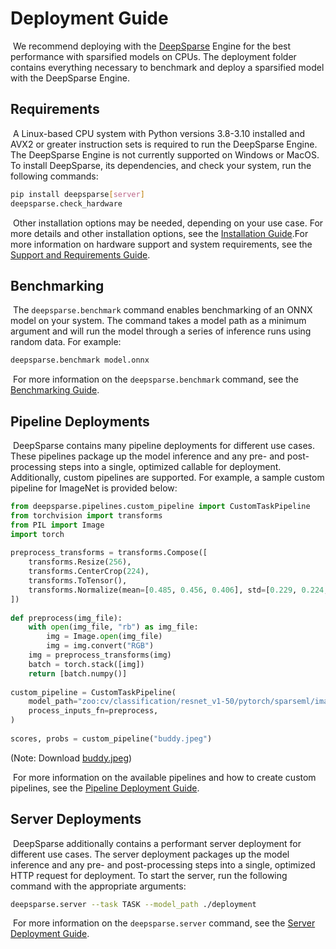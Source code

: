 # Deployment Guide
​
We recommend deploying with the [DeepSparse](https://github.com/neuralmagic/deepsparse) Engine for the best performance with sparsified models on CPUs.
The deployment folder contains everything necessary to benchmark and deploy a sparsified model with the DeepSparse Engine.
​
## Requirements
​
A Linux-based CPU system with Python versions 3.8-3.10 installed and AVX2 or greater instruction sets is required to run the DeepSparse Engine.
The DeepSparse Engine is not currently supported on Windows or MacOS.
To install DeepSparse, its dependencies, and check your system, run the following commands:
​
```bash
pip install deepsparse[server]
deepsparse.check_hardware
```
​
Other installation options may be needed, depending on your use case.
For more details and other installation options, see the [Installation Guide](https://github.com/neuralmagic/deepsparse).
​
For more information on hardware support and system requirements, see the [Support and Requirements Guide](https://github.com/neuralmagic/deepsparse).
​
## Benchmarking
​
The `deepsparse.benchmark` command enables benchmarking of an ONNX model on your system.
The command takes a model path as a minimum argument and will run the model through a series of inference runs using random data.
For example:
​
```bash
deepsparse.benchmark model.onnx
```
​
For more information on the `deepsparse.benchmark` command, see the [Benchmarking Guide](https://github.com/neuralmagic/deepsparse/blob/main/docs/user-guide/deepsparse-benchmarking.md).
​
## Pipeline Deployments
​
DeepSparse contains many pipeline deployments for different use cases.
These pipelines package up the model inference and any pre- and post-processing steps into a single, optimized callable for deployment.
Additionally, custom pipelines are supported.
For example, a sample custom pipeline for ImageNet is provided below:
​
```python
from deepsparse.pipelines.custom_pipeline import CustomTaskPipeline
from torchvision import transforms
from PIL import Image
import torch
​
preprocess_transforms = transforms.Compose([
    transforms.Resize(256),
    transforms.CenterCrop(224),
    transforms.ToTensor(),
    transforms.Normalize(mean=[0.485, 0.456, 0.406], std=[0.229, 0.224, 0.225]),
])
​
def preprocess(img_file):
    with open(img_file, "rb") as img_file:
        img = Image.open(img_file)
        img = img.convert("RGB")
    img = preprocess_transforms(img)
    batch = torch.stack([img])
    return [batch.numpy()] 
​
custom_pipeline = CustomTaskPipeline(
    model_path="zoo:cv/classification/resnet_v1-50/pytorch/sparseml/imagenet/pruned90_quant-none",
    process_inputs_fn=preprocess,
)
​
scores, probs = custom_pipeline("buddy.jpeg")
```
(Note: Download [buddy.jpeg](https://github.com/neuralmagic/deepsparse/blob/main/tests/deepsparse/pipelines/sample_images/buddy.jpeg))

​
For more information on the available pipelines and how to create custom pipelines, see the [Pipeline Deployment Guide](https://github.com/neuralmagic/deepsparse/blob/main/docs/user-guide/deepsparse-benchmarking.md).
​
## Server Deployments
​
DeepSparse additionally contains a performant server deployment for different use cases.
The server deployment packages up the model inference and any pre- and post-processing steps into a single, optimized HTTP request for deployment.
To start the server, run the following command with the appropriate arguments:
​
```bash
deepsparse.server --task TASK --model_path ./deployment
```
​
For more information on the `deepsparse.server` command, see the [Server Deployment Guide](zoo:cv/classification/resnet_v1-50/pytorch/sparseml/imagenet/pruned90_quant-none).